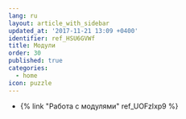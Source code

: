 ```yaml
---
lang: ru
layout: article_with_sidebar
updated_at: '2017-11-21 13:09 +0400'
identifier: ref_HSU6GVWf
title: Модули
order: 30
published: true
categories:
  - home
icon: puzzle
---
```

*   {% link "Работа с модулями" ref_UOFzIxp9 %}
